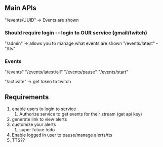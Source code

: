 ## Main APIs
"/events/UUID" -> Events are shown

### Should require login -- login to OUR service (gmail/twitch)
"/admin" -> allows you to manage what events are shown
"/events/latest" -
"/tts"
### Events
"/events"
"/events/latest/all"
"/events/pause"
"/events/start"

"/activate" -> get token to twitch

## Requirements
1) enable users to login to service
	1) Authorize service to get events for their stream (get api key)
2) generate link to view alerts
3) customize your alerts
	1) super future todo
4) Enable logged in user to pause/manage alerts/tts
5) TTS??